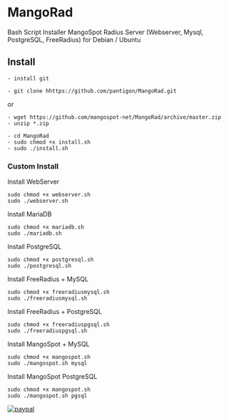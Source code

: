 # MangoRad
Bash Script Installer MangoSpot Radius Server (Webserver, Mysql, PostgreSQL, FreeRadius) for Debian / Ubuntu
## Install 
```
- install git
```
```
- git clone hhttps://github.com/pantigon/MangoRad.git
```
or
```
- wget https://github.com/mangospot-net/MangoRad/archive/master.zip
- unzip *.zip
```
```
- cd MangoRad
- sudo chmod +x install.sh
- sudo ./install.sh
```
### Custom Install
Install WebServer
```
sudo chmod +x webserver.sh
sudo ./webserver.sh
```
Install MariaDB
```
sudo chmod +x mariadb.sh
sudo ./mariadb.sh
```
Install PostgreSQL
```
sudo chmod +x postgresql.sh
sudo ./postgresql.sh
```
Install FreeRadius + MySQL
```
sudo chmod +x freeradiusmysql.sh
sudo ./freeradiusmysql.sh
```
Install FreeRadius + PostgreSQL
```
sudo chmod +x freeradiuspgsql.sh
sudo ./freeradiuspgsql.sh
```
Install MangoSpot + MySQL
```
sudo chmod +x mangospot.sh
sudo ./mangospot.sh mysql
```
Install MangoSpot PostgreSQL
```
sudo chmod +x mangospot.sh
sudo ./mangospot.sh pgsql
```
[![paypal](https://www.paypalobjects.com/en_US/i/btn/btn_donateCC_LG.gif)](https://www.paypal.com/cgi-bin/webscr?cmd=_s-xclick&hosted_button_id=8CRUEDLPLCFSQ)
